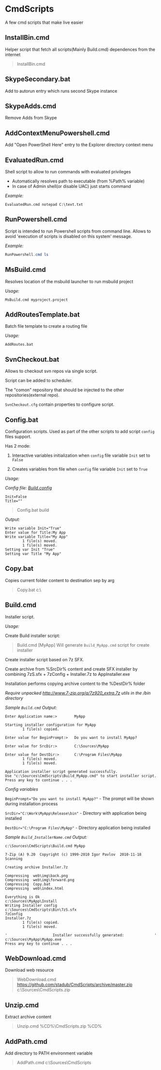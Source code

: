 # CmdScripts
A few cmd scripts that make live easier

## InstallBin.cmd ##
Helper script that fetch all scripts(Mainly Build.cmd) dependences from the internet
>InstallBin.cmd


## SkypeSecondary.bat ##

Add to autorun entry which runs second Skype instance

## SkypeAdds.cmd ##

Remove Adds from Skype

## AddContextMenuPowershell.cmd ##

Add "Open PowerShell Here" entry to the Explorer directory context menu

## EvaluatedRun.cmd ##

Shell script to allow to run commands with evaluated privileges
- Automatically resolves path to executable (from %Path% variable)
- In case of Admin shell(or disable UAC) just starts command

*Example:*
```shell
EvaluatedRun.cmd notepad C:\text.txt
```
## RunPowershell.cmd ##

Script is intended to run Powershell scripts from command line.
Allows to avoid 'execution of scripts is disabled on this system' message.

*Example:*
```PowerShell
RunPowershell.cmd ls
```

## MsBuild.cmd ##
Resolves location of the msbuild launcher to run msbuild project

*Usage:*
```shell
MsBuild.cmd myproject.project
```

## AddRoutesTemplate.bat ##
Batch file template to create a routing file

*Usage:*
```shell
AddRoutes.bat
```

## SvnCheckout.bat ##
Allows to checkout svn repos via single script.

Script can be added to scheduler. 

The "comon" repository that should be injected to the other repositories(external repo).

```SvnCheckout.cfg``` contain properties to configure script.

## Config.bat ##
Configuration scripts. Used as part of the other scripts to add script `config` files support.


Has 2 mode:

1) Interactive variables initialization when `config` file variable `Init` set to `False`

2) Creates variables from file when `config` file variable `Init` set to `True`


*Usage:*

*Config file: [Build.config](https://raw.githubusercontent.com/stadub/CmdScripts/master/Build.config)*
```Output
Init=False
Title=""
```

>Config.bat build

*Output:*
```Output
Write variable Init="True"
Enter value for Title:My App
Write variable Title="My App"
        1 file(s) moved.
        1 file(s) moved.
Setting var Init "True"
Setting var Title "My App"
```

## Copy.bat ##
Copies current folder content to destination sep by arg
>Copy.bat c:\

## Build.cmd ##
Installer script.

*Usage:*

Create Build installer script:
>Build.cmd [MyApp] 
Will generate `Build_MyApp.cmd` script for create installer 

Create installer script based on 7z SFX.

Create archive from %SrcDir% content and create SFX installer by combining 7zS.sfx + 7zConfig + Installer.7z to AppInstaller.exe

Installation performs copying archive content to the %DestDir% folder

*Require unpacked http://www.7-zip.org/a/7z920_extra.7z utils in the /bin directory*


*Sample `Build.cmd` Output:*
```shell
Enter Application name:>        MyApp

Starting installer configuration for MyApp
        1 file(s) copied.

Enter value for BeginPrompt:>   Do you want to install MyApp?

Enter value for SrcDir:>        C:\Sources\MyApp

Enter value for DestDir:>       C:\Program Files\MyApp
        1 file(s) moved.
        1 file(s) moved.

Application installer script generated successfully.
Use "c:\Sources\CmdScripts\Build_MyApp.cmd" to start installer script.
Press any key to continue . . .
```


*Config variables*

`BeginPrompt="Do you want to install MyApp?"` - The prompt will be shown during installation process

`SrcDir="C:\Work\MyApp\Release\bin"` - Directory with application being installed

`DestDir="C:\Program Files\MyApp"` - Directory application being installed



*Sample `Build_InstallerName.cmd` Output:*

```shell
c:\Sources\CmdScripts\Build.cmd MyApp

7-Zip (A) 9.20  Copyright (c) 1999-2010 Igor Pavlov  2010-11-18
Scanning

Creating archive Installer.7z

Compressing  web\img\back.png
Compressing  web\img\forward.png
Compressing  Copy.bat
Compressing  web\index.html

Everything is Ok
c:\Sources\MyApp\Install
Writing Installer config
c:\Sources\CmdScripts\Bin\7zS.sfx
7zConfig
Installer.7z
        1 file(s) copied.
        1 file(s) moved.

'                     Installer successfully generated:              '
c:\Sources\MyApp\MyApp.exe
Press any key to continue . . .
```

## WebDownload.cmd ##
Download web resource
>WebDownload.cmd https://github.com/stadub/CmdScripts/archive/master.zip c:\Sources\CmdScripts.zip

## Unzip.cmd ##
Extract archive content 
>Unzip.cmd %CD%\CmdScripts.zip %CD%

## AddPath.cmd ##
Add directory to PATH environment variable
>AddPath.cmd c:\Sources\CmdScripts


